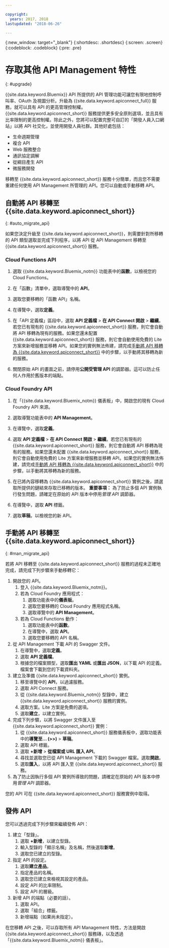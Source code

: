 ```yaml
---

copyright:
  years: 2017, 2018
lastupdated: "2018-06-26"

---
```



{:new_window: target="_blank"}
{:shortdesc: .shortdesc}
{:screen: .screen}
{:codeblock: .codeblock}
{:pre: .pre}

# 存取其他 API Management 特性
{: #upgrade}

{{site.data.keyword.Bluemix}} API 所提供的 API 管理功能可讓您有限地控制呼叫率、OAuth 及視圖分析。升級為 {{site.data.keyword.apiconnect_full}} 服務，就可以具有 API 的更高管理控制權。{{site.data.keyword.apiconnect_short}} 服務提供更多安全原則選項，並且具有比率限制的更高控制權。除此之外，您將可以配置完整可自訂的「開發人員入口網站」以將 API 社交化，並使用開發人員社群。其他好處包括：
* 生命週期管理
* 複合 API
* Web 服務整合
* 通訊協定調解
* 從綱目產生 API
* 微服務開發

移轉至 {{site.data.keyword.apiconnect_short}} 服務十分簡單，而且您不需要重建任何使用 API Management 所管理的 API。您可以自動或手動移轉 API。

## 自動將 API 移轉至 {{site.data.keyword.apiconnect_short}}
{: #auto_migrate_api}

如果您決定升級至 {{site.data.keyword.apiconnect_short}}，則需要針對所移轉的 API 類型選取並完成下列程序，以將 API 從 API Management 移轉至 {{site.data.keyword.apiconnect_short}} 服務。


### Cloud Functions API

1. 選取 {{site.data.keyword.Bluemix_notm}} 功能表中的**函數**，以檢視您的 Cloud Functions。

2. 在「函數」清單中，選取導覽中的 **API**。

3. 選取您要移轉的「函數 API」名稱。

4. 在導覽中，選取**定義**。

5. 在「API 定義檔」區段中，選取 **API 定義檔** > **在 API Connect 開啟** > **繼續**。若您已有現有的 {{site.data.keyword.apiconnect_short}} 服務，則它會自動將 API 移轉為現有的服務。如果您還未配置 {{site.data.keyword.apiconnect_short}} 服務，則它會自動使用免費的 Lite 方案來新增服務並移轉 API。如果您的實例無法佈建，請完成[手動將 API 移轉為 {{site.data.keyword.apiconnect_short}}](#man_migrate_api) 中的步驟，以手動將其移轉為新的服務。 

6. 關閉原始 API 的畫面之前，請停用**公開受管理 API** 的調節器。這可以防止任何人作用於舊版本的端點。

### Cloud Foundry API

1. 在「{{site.data.keyword.Bluemix_notm}} 儀表板」中，開啟您的現有 Cloud Foundry API 來源。 

2. 選取導覽功能表中的 **API Management**。

3. 在導覽中，選取**定義**。

4. 選取 **API 定義檔** > **在 API Connect 開啟** > **繼續**。若您已有現有的 {{site.data.keyword.apiconnect_short}} 服務，則它會自動將 API 移轉為現有的服務。如果您還未配置 {{site.data.keyword.apiconnect_short}} 服務，則它會自動使用免費的 Lite 方案來新增服務並移轉 API。如果您的實例無法佈建，請完成[手動將 API 移轉為 {{site.data.keyword.apiconnect_short}}](#man_migrate_api) 中的步驟，以手動將其移轉為新的服務。
   
5. 在已將內容移轉為 {{site.data.keyword.apiconnect_short}} 實例之後，請選取所提供的鏈結來存取已移轉的版本。
    **重要事項：** 為了防止多個 API 實例執行發生問題，請確定在原始的 API 版本中停用*管理 API* 調節器。

6. 在導覽中，選取 **API** 標籤。

7. 選取**草稿**，以檢視您的新 API。

## 手動將 API 移轉至 {{site.data.keyword.apiconnect_short}}
{: #man_migrate_api}

若將 API 移轉至 {{site.data.keyword.apiconnect_short}} 服務的過程未正確地完成，請完成下列步驟來手動移轉它：

1. 開啟您的 API。
	1. 登入 {{site.data.keyword.Bluemix_notm}}。
	2. 若為 Cloud Foundry 應用程式： 
		1. 選取功能表中的**儀表板**。
		2. 選取您要移轉的 Cloud Foundry 應用程式名稱。
		3. 選取導覽中的 **API Management**。
	3. 若為 Cloud Functions 動作： 
		1. 選取功能表中的**函數**。
		2. 在導覽中，選取 **API**。
		3. 選取您要移轉的 API 名稱。
2. 從 API Management 下載 API 的 Swagger 文件。
    1. 在導覽中，選取**定義**。
	2. 選取 **API 定義檔**。
    3. 根據您的檔案類型，選取**匯出 YAML** 或**匯出 JSON**，以下載 API 的定義。檔案會下載到您的下載資料夾。
3. 建立及準備 {{site.data.keyword.apiconnect_short}} 實例。 
	1. 移至導覽中的 **API**，以過濾服務。
	2. 選取 API Connect 服務。 
    3. 從 {{site.data.keyword.Bluemix_notm}} 型錄中，建立 {{site.data.keyword.apiconnect_short}} 服務的實例。
	4. 選取方案。Lite 方案是免費的選項。
	5. 選取**建立**，以建立實例。
4. 完成下列步驟，以將 Swagger 文件匯入至 {{site.data.keyword.apiconnect_short}} 實例：
	1. 從 {{site.data.keyword.apiconnect_short}} 服務儀表板中，選取功能表中的**導覽至... (>>)** > **草稿**。
	2. 選取 API 標籤。
	3. 選取 **+新增** > **從檔案或 URL 匯入 API**。
	4. 尋找並選取您已從 API Management 下載的 Swagger 檔案。選取**開啟**。
	5. 選取**匯入**，以將 API 匯入至 {{site.data.keyword.apiconnect_short}} 服務。
5. 為了防止因執行多個 API 實例所導致的問題，請確定在原始的 API 版本中停用*管理 API* 調節器。

您的 API 可在 {{site.data.keyword.apiconnect_short}} 服務實例中取得。 

## 發佈 API

您可以透過完成下列步驟來繼續發佈 API：

1. 建立「型錄」。
	1. 選取 **+新增**，以建立型錄。
	2. 輸入型錄的「顯示名稱」及名稱，然後選取**新增**。
	3. 選取您已建立的型錄。
2. 指定 API 的設定。
    1. 選取**建立產品**。
	2. 指定產品的名稱。
	2. 選取您已建立來檢視其設定的產品。
	3. 設定 API 的比率限制。
	4. 設定 API 的層級。
3. 新增 API 的端點（必要的話）。
    1. 選取 API。
	2. 選取「組合」標籤。
	3. 新增端點（如果尚未指定）。
	
 在您移轉 API 之後，可以存取所有 API Management 特性，方法是開啟 {{site.data.keyword.apiconnect_short}} 服務磚，以及透過「{{site.data.keyword.Bluemix_notm}} 儀表板」。
 

